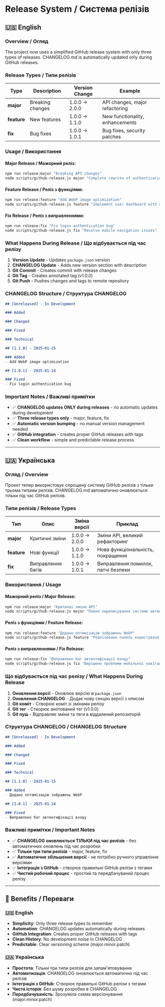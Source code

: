 # Release System / Система релізів

## 🇺🇸 English

### Overview / Огляд

The project now uses a simplified GitHub release system with only three types of releases. CHANGELOG.md is automatically updated only during GitHub releases.

### Release Types / Типи релізів

| Type | Description | Version Change | Example |
|------|-------------|----------------|---------|
| **major** | Breaking changes | 1.0.0 → 2.0.0 | API changes, major refactoring |
| **feature** | New features | 1.0.0 → 1.1.0 | New functionality, enhancements |
| **fix** | Bug fixes | 1.0.0 → 1.0.1 | Bug fixes, security patches |

### Usage / Використання

#### **Major Release / Мажорний реліз:**
```bash
npm run release:major "Breaking API changes"
node scripts/github-release.js major "Complete rewrite of authentication system"
```

#### **Feature Release / Реліз з функціями:**
```bash
npm run release:feature "Add WebP image optimization"
node scripts/github-release.js feature "Implement user dashboard with analytics"
```

#### **Fix Release / Реліз з виправленнями:**
```bash
npm run release:fix "Fix login authentication bug"
node scripts/github-release.js fix "Resolve mobile navigation issues"
```

### What Happens During Release / Що відбувається під час релізу

1. **Version Update** - Updates `package.json` version
2. **CHANGELOG Update** - Adds new version section with description
3. **Git Commit** - Creates commit with release changes
4. **Git Tag** - Creates annotated tag (v1.0.0)
5. **Git Push** - Pushes changes and tags to remote repository

### CHANGELOG Structure / Структура CHANGELOG

```markdown
## [Unreleased] - In Development

### Added

### Changed

### Fixed

### Technical

## [1.1.0] - 2025-01-15

### Added
- Add WebP image optimization

## [1.0.1] - 2025-01-14

### Fixed
- Fix login authentication bug
```

### Important Notes / Важливі примітки

- ✅ **CHANGELOG updates ONLY during releases** - no automatic updates during development
- ✅ **Three release types only** - major, feature, fix
- ✅ **Automatic version bumping** - no manual version management needed
- ✅ **GitHub integration** - creates proper GitHub releases with tags
- ✅ **Clean workflow** - simple and predictable release process

---

## 🇺🇦 Українська

### Огляд / Overview

Проект тепер використовує спрощену систему GitHub релізів з тільки трьома типами релізів. CHANGELOG.md автоматично оновлюється тільки під час GitHub релізів.

### Типи релізів / Release Types

| Тип | Опис | Зміна версії | Приклад |
|-----|------|--------------|---------|
| **major** | Критичні зміни | 1.0.0 → 2.0.0 | Зміни API, великий рефакторинг |
| **feature** | Нові функції | 1.0.0 → 1.1.0 | Нова функціональність, покращення |
| **fix** | Виправлення багів | 1.0.0 → 1.0.1 | Виправлення помилок, патчі безпеки |

### Використання / Usage

#### **Мажорний реліз / Major Release:**
```bash
npm run release:major "Критичні зміни API"
node scripts/github-release.js major "Повне переписування системи автентифікації"
```

#### **Реліз з функціями / Feature Release:**
```bash
npm run release:feature "Додано оптимізацію зображень WebP"
node scripts/github-release.js feature "Реалізовано панель користувача з аналітикою"
```

#### **Реліз з виправленнями / Fix Release:**
```bash
npm run release:fix "Виправлено баг автентифікації входу"
node scripts/github-release.js fix "Вирішено проблеми мобільної навігації"
```

### Що відбувається під час релізу / What Happens During Release

1. **Оновлення версії** - Оновлює версію в `package.json`
2. **Оновлення CHANGELOG** - Додає нову секцію версії з описом
3. **Git коміт** - Створює коміт зі змінами релізу
4. **Git тег** - Створює анотований тег (v1.0.0)
5. **Git пуш** - Відправляє зміни та теги в віддалений репозиторій

### Структура CHANGELOG / CHANGELOG Structure

```markdown
## [Unreleased] - In Development

### Added

### Changed

### Fixed

### Technical

## [1.1.0] - 2025-01-15

### Added
- Додано оптимізацію зображень WebP

## [1.0.1] - 2025-01-14

### Fixed
- Виправлено баг автентифікації входу
```

### Важливі примітки / Important Notes

- ✅ **CHANGELOG оновлюється ТІЛЬКИ під час релізів** - без автоматичних оновлень під час розробки
- ✅ **Тільки три типи релізів** - major, feature, fix
- ✅ **Автоматичне збільшення версії** - не потрібно ручного управління версіями
- ✅ **Інтеграція з GitHub** - створює правильні GitHub релізи з тегами
- ✅ **Чистий робочий процес** - простий та передбачуваний процес релізу

---

## 🎯 Benefits / Переваги

### 🇺🇸 English
- **Simplicity**: Only three release types to remember
- **Automation**: CHANGELOG updates automatically during releases
- **GitHub Integration**: Creates proper GitHub releases with tags
- **Clean History**: No development noise in CHANGELOG
- **Predictable**: Clear versioning scheme (major.minor.patch)

### 🇺🇦 Українська
- **Простота**: Тільки три типи релізів для запам'ятовування
- **Автоматизація**: CHANGELOG оновлюється автоматично під час релізів
- **Інтеграція з GitHub**: Створює правильні GitHub релізи з тегами
- **Чиста історія**: Без шуму розробки в CHANGELOG
- **Передбачуваність**: Зрозуміла схема версіонування (major.minor.patch)

